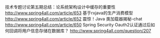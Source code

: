技术专题讨论第五期总结：论系统架构设计中缓存的重要性 
http://www.spring4all.com/article/653
基于rxjava的生产消费模型 
http://www.spring4all.com/article/652
震惊！Java 类加载器揭秘-chat 
http://www.spring4all.com/article/650
Spring Security Oauth2认证通过后如何回调将用户信息存储在数据库？ 
http://www.spring4all.com/question/207